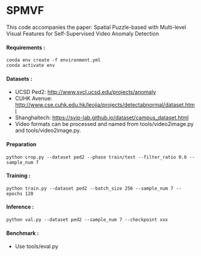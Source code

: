 # SPMVF
This code accompanies the paper: Spatial Puzzle-based with Multi-level Visual Features for Self-Supervised Video Anomaly Detection



#### Requirements :
    conda env create -f environment.yml
    conda activate env
    

#### Datasets :
* UCSD Ped2: http://www.svcl.ucsd.edu/projects/anomaly
* CUHK Avenue: http://www.cse.cuhk.edu.hk/leojia/projects/detectabnormal/dataset.html
* Shanghaitech: https://svip-lab.github.io/dataset/campus_dataset.html
* Video formats can be processed and named from tools/video2image.py and tools/video2image.py.


#### Preparation
```
python crop.py --dataset ped2 --phase train/test --filter_ratio 0.6 --sample_num 7
```

#### Training :
    python train.py --dataset ped2 --batch_size 256 --sample_num 7 --epochs 120

#### Inference :
    python val.py --dataset ped2 --sample_num 7 --checkpoint xxx

#### Benchmark :
* Use tools/eval.py

